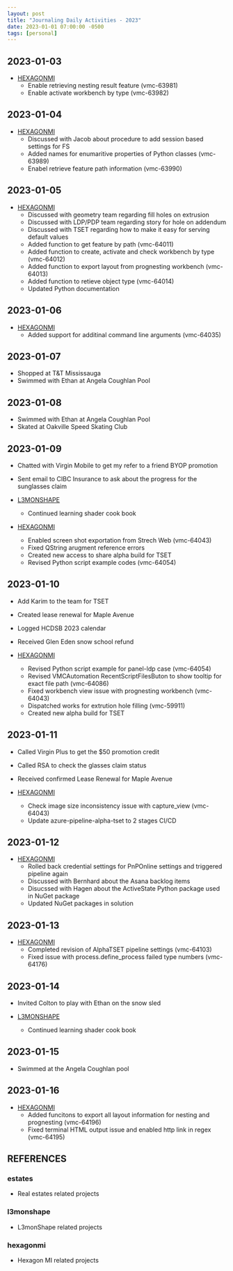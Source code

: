 ```yaml
---
layout: post
title: "Journaling Daily Activities - 2023"
date: 2023-01-01 07:00:00 -0500
tags: [personal]
---
```


## 2023-01-03

- [HEXAGONMI](#hexagonmi)
	- Enable retrieving nesting result feature (vmc-63981)
	- Enable activate workbench by type (vmc-63982)

## 2023-01-04

- [HEXAGONMI](#hexagonmi)
	- Discussed with Jacob about procedure to add session based settings for FS
	- Added names for enumaritive properties of Python classes (vmc-63989)
	- Enabel retrieve feature path information (vmc-63990)
	
## 2023-01-05

- [HEXAGONMI](#hexagonmi)
	- Discussed with geometry team regarding fill holes on extrusion
	- Discussed with LDP/PDP team regarding story for hole on addendum
	- Discussed with TSET regarding how to make it easy for serving default values
	- Added function to get feature by path (vmc-64011)
	- Added function to create, activate and check workbench by type (vmc-64012)
	- Added function to export layout from prognesting workbench (vmc-64013)
	- Added function to retieve object type (vmc-64014)
	- Updated Python documentation
	
## 2023-01-06

- [HEXAGONMI](#hexagonmi)
	- Added support for additinal command line arguments (vmc-64035)

## 2023-01-07

- Shopped at T&T Mississauga
- Swimmed with Ethan at Angela Coughlan Pool

## 2023-01-08

- Swimmed with Ethan at Angela Coughlan Pool
- Skated at Oakville Speed Skating Club

## 2023-01-09

- Chatted with Virgin Mobile to get my refer to a friend BYOP promotion
- Sent email to CIBC Insurance to ask about the progress for the sunglasses claim

- [L3MONSHAPE](#l3monshape)
	- Continued learning shader cook book

- [HEXAGONMI](#hexagonmi)
	- Enabled screen shot exportation from Strech Web (vmc-64043)
	- Fixed QString arugment reference errors
	- Created new access to share alpha build for TSET
	- Revised Python script example codes (vmc-64054)
	
## 2023-01-10

- Add Karim to the team for TSET
- Created lease renewal for Maple Avenue
- Logged HCDSB 2023 calendar
- Received Glen Eden snow school refund

- [HEXAGONMI](#hexagonmi)
	- Revised Python script example for panel-ldp case (vmc-64054)
	- Revised VMCAutomation RecentScriptFilesButon to show tooltip for exact file path (vmc-64086)
	- Fixed workbench view issue with prognesting workbench (vmc-64043)
	- Dispatched works for extrution hole filling (vmc-59911)
	- Created new alpha build for TSET
	
## 2023-01-11

- Called Virgin Plus to get the $50 promotion credit
- Called RSA to check the glasses claim status
- Received confirmed Lease Renewal for Maple Avenue

- [HEXAGONMI](#hexagonmi)
	- Check image size inconsistency issue with capture_view (vmc-64043)
	- Update azure-pipeline-alpha-tset to 2 stages CI/CD
	
## 2023-01-12

- [HEXAGONMI](#hexagonmi)
	- Rolled back credential settings for PnPOnline settings and triggered pipeline again
	- Discussed with Bernhard about the Asana backlog items
	- Disucssed with Hagen about the ActiveState Python package used in NuGet package
	- Updated NuGet packages in solution
	
## 2023-01-13

- [HEXAGONMI](#hexagonmi)
	- Completed revision of AlphaTSET pipeline settings (vmc-64103)
	- Fixed issue with process.define_process failed type numbers (vmc-64176)
	
## 2023-01-14

- Invited Colton to play with Ethan on the snow sled

- [L3MONSHAPE](#l3monshape)
	- Continued learning shader cook book	
	
## 2023-01-15

- Swimmed at the Angela Coughlan pool
	
## 2023-01-16

- [HEXAGONMI](#hexagonmi)
	- Added funcitons to export all layout information for nesting and prognesting (vmc-64196)
	- Fixed terminal HTML output issue and enabled http link in regex (vmc-64195)

## REFERENCES

### estates

- Real estates related projects

### l3monshape

- L3monShape related projects

### hexagonmi

- Hexagon MI related projects
